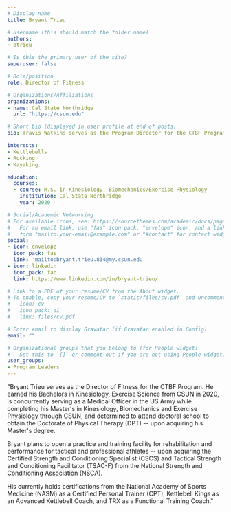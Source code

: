 ```yaml
---
# Display name
title: Bryant Trieu

# Username (this should match the folder name)
authors:
- btrieu

# Is this the primary user of the site?
superuser: false

# Role/position
role: Director of Fitness

# Organizations/Affiliations
organizations:
- name: Cal State Northridge
  url: "https://csun.edu"

# Short bio (displayed in user profile at end of posts)
bio: Travis Watkins serves as the Program Director for the CTBF Program.

interests:
- Kettlebells
- Rucking
- Kayaking.

education:
  courses:
  - course: M.S. in Kinesiology, Biomechanics/Exercise Physiology
    institution: Cal State Northridge
    year: 2020

# Social/Academic Networking
# For available icons, see: https://sourcethemes.com/academic/docs/page-builder/#icons
#   For an email link, use "fas" icon pack, "envelope" icon, and a link in the
#   form "mailto:your-email@example.com" or "#contact" for contact widget.
social:
- icon: envelope
  icon_pack: fas
  link: 'mailto:bryant.trieu.834@my.csun.edu'
- icon: linkedin
  icon_pack: fab
  link: https://www.linkedin.com/in/bryant-trieu/

# Link to a PDF of your resume/CV from the About widget.
# To enable, copy your resume/CV to `static/files/cv.pdf` and uncomment the lines below.
# - icon: cv
#   icon_pack: ai
#   link: files/cv.pdf

# Enter email to display Gravatar (if Gravatar enabled in Config)
email: ""

# Organizational groups that you belong to (for People widget)
#   Set this to `[]` or comment out if you are not using People widget.
user_groups:
- Program Leaders
---
```


"Bryant Trieu serves as the Director of Fitness for the CTBF Program. He earned his Bachelors in Kinesiology, Exercise Science from CSUN in 2020, is concurrently serving as a Medical Officer in the US Army while completing his Master's in Kinesiology, Biomechanics and Exercise Physiology through CSUN, and determined to attend doctoral school to obtain the Doctorate of Physical Therapy (DPT) -- upon acquiring his Master's degree. 

Bryant plans to open a practice and training facility for rehabilitation and performance for tactical and professional athletes -- upon acquiring the Certified Strength and Conditioning Specialist (CSCS) and Tactical Strength and Conditioning Facilitator (TSAC-F) from the National Strength and Conditioning Association (NSCA).

His currently holds certifications from the National Academy of Sports Medicine (NASM) as a Certified Personal Trainer (CPT), Kettlebell Kings as an Advanced Kettlebell Coach, and TRX as a Functional Training Coach."